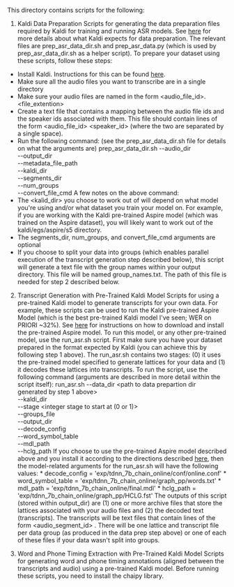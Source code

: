 This directory contains scripts for the following:

1. Kaldi Data Preparation
  Scripts for generating the data preparation files required by Kaldi for training and running ASR models. See [here](https://kaldi-asr.org/doc/data_prep.html) for more details about what Kaldi expects for data preparation. The relevant files are prep_asr_data_dir.sh and prep_asr_data.py (which is used by prep_asr_data_dir.sh as a helper script). To prepare your dataset using these scripts, follow these steps:
  * Install Kaldi. Instructions for this can be found [here](https://kaldi-asr.org/doc/install.html).
  * Make sure all the audio files you want to transcribe are in a single directory
  * Make sure your audio files are named in the form <audio_file_id>.<file_extention>
  * Create a text file that contains a mapping between the audio file ids and the speaker ids associated with them. This file should contain lines of the form <audio_file_id> <speaker_id> (where the two are separated by a single space).
  * Run the following command: (see the prep_asr_data_dir.sh file for details on what the arguments are)
        prep_asr_data_dir.sh --audio_dir <path to directory with your audio files> \
                             --output_dir <path data prep directory to create> \
                             --metadata_file_path <path to text file mapping audio ids to speaker ids> \
                             --kaldi_dir <path to Kaldi s5 directory you will be working out of> \
                             --segments_dir <path to directory with files listting call segment times> \
                             --num_groups <number of groups to split audio files into> \
                             --convert_file_cmd <command for converting audio file formats>
  A few notes on the above command:
  * The <kalid_dir> you choose to work out of will depend on what model you're using and/or what dataset
    you train your model on. For example, if you are working with the Kaldi pre-trained Aspire model 
    (which was trained on the Aspire dataset), you will likely want to work out of the kaldi/egs/aspire/s5 directory.
  * The segments_dir, num_groups, and convert_file_cmd arguments are optional
  * If you choose to split your data into groups (which enables parallel execution of the transcript generation step described below), this script will generate a text file with the group names within your output directory. This file will be named group_names.txt. The path of this file is needed for step 2 described below.

  2. Transcript Generation with Pre-Trained Kaldi Model
     Scripts for using a pre-trained Kaldi model to generate transcripts for your own data. For example, these scripts can be used to run the Kaldi pre-trained Aspire Model (which is the best pre-trained Kaldi model I've seen; WER on PRIORI ~32%). See [here](https://chrisearch.wordpress.com/2017/03/11/speech-recognition-using-kaldi-extending-and-using-the-aspire-model/) for instructions on how to download and install the pre-trained Aspire model. To run this model, or any other pre-trained model, use the run_asr.sh script. First make sure you have your dataset prepared in the format expected by Kaldi (you can achieve this by following step 1 above). The run_asr.sh contains two stages: (0) it uses the pre-trained model specified to generate lattices for your data and (1) it decodes these lattices into transcripts. To run the script, use the following command (arguments are described in more detail within the script itself):
         run_asr.sh --data_dir <path to data prepartion dir generated by step 1 above> \
                    --kaldi_dir <path to Kaldi s5 directory to work out of> \
                    --stage <integer stage to start at (0 or 1)> \
                    --groups_file <path to file with data group names> \
                    --output_dir <path to directory to store transcripts in> \
                    --decode_config <path to config file used for decoding> \
                    --word_symbol_table <path to word symbol table> \
                    --mdl_path <path to ASR model file> \
                    --hclg_path <path to HCLG WFST graph>
    If you choose to use the pre-trained Aspire model described above and you install it according to the directions described [here](https://chrisearch.wordpress.com/2017/03/11/speech-recognition-using-kaldi-extending-and-using-the-aspire-model/), then the model-related arguments for the run_asr.sh will have the following values:
    * decode_config = 'exp/tdnn_7b_chain_online/conf/online.conf'
    * word_symbol_table = 'exp/tdnn_7b_chain_online/graph_pp/words.txt'
    * mdl_path = 'exp/tdnn_7b_chain_online/final.mdl'
    * hclg_path = 'exp/tdnn_7b_chain_online/graph_pp/HCLG.fst'
    The outputs of this script (stored within output_dir) are (1) one or more archive files that store the lattices associated with your audio files and (2) the decoded text (transcripts). The transcripts will be text files that contain lines of the form <audio_segment_id> <text>. There will be one lattice and transcript file per data group (as produced in the data prep step above) or one of each of these files if your data wasn't split into groups.

3. Word and Phone Timing Extraction with Pre-Trained Kaldi Model
   Scripts for generating word and phone timing annotations (aligned between the transcripts and audio) using a pre-trained Kaldi model.
   Before running these scripts, you need to install the chaipy library. 